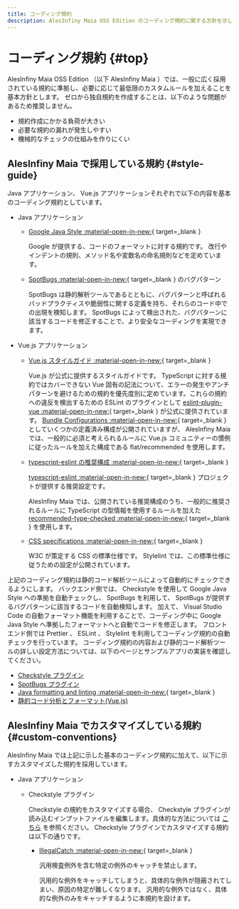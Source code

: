 ```yaml
---
title: コーディング規約
description: AlesInfiny Maia OSS Edition のコーディング規約に関する方針を示します。
---
```


# コーディング規約 {#top}

AlesInfiny Maia OSS Edition （以下 AlesInfiny Maia ）では、一般に広く採用されている規約に準拠し、必要に応じて最低限のカスタムルールを加えることを基本方針とします。
ゼロから独自規約を作成することは、以下のような問題があるため推奨しません。

- 規約作成にかかる負荷が大きい
- 必要な規約の漏れが発生しやすい
- 機械的なチェックの仕組みを作りにくい

## AlesInfiny Maia で採用している規約 {#style-guide}

Java アプリケーション、 Vue.js アプリケーションそれぞれで以下の内容を基本のコーディング規約としています。

- Java アプリケーション
    - [Google Java Style :material-open-in-new:](https://google.github.io/styleguide/javaguide.html){ target=_blank }

        Google が提供する、コードのフォーマットに対する規約です。
        改行やインデントの規則、メソッド名や変数名の命名規則などを定めています。

    - [SpotBugs :material-open-in-new:](https://spotbugs.github.io/){ target=_blank } のバグパターン

        SpotBugs は静的解析ツールであるとともに、バグパターンと呼ばれるバッドプラクティスや脆弱性に関する定義を持ち、それらのコード中での出現を検知します。
        SpotBugs によって検出された、バグパターンに該当するコードを修正することで、より安全なコーディングを実現できます。

- Vue.js アプリケーション
    - [Vue.js スタイルガイド :material-open-in-new:](https://ja.vuejs.org/style-guide/){ target=_blank }

        Vue.js が公式に提供するスタイルガイドです。 TypeScript に対する規約ではカバーできない Vue 固有の記法について、エラーの発生やアンチパターンを避けるための規約を優先度別に定めています。これらの規約への違反を検出するための ESLint のプラグインとして [eslint-plugin-vue :material-open-in-new:](https://eslint.vuejs.org/){ target=_blank } が公式に提供されています。
        [Bundle Configurations :material-open-in-new:](https://eslint.vuejs.org/user-guide/#bundle-configurations-eslint-config-js){ target=_blank } としていくつかの定義済み構成が公開されていますが、
        AlesInfiny Maia では、一般的に必須と考えられるルールに Vue.js コミュニティーの慣例に従ったルールを加えた構成である flat/recommended を使用します。

    - [typescript-eslint の推奨構成 :material-open-in-new:](https://typescript-eslint.io/users/configs/#recommended-configurations){ target=_blank }

        [typescript-eslint :material-open-in-new:](https://typescript-eslint.io/){ target=_blank } プロジェクトが提供する推奨設定です。
        <!-- textlint-disable ja-technical-writing/sentence-length -->
        AlesInfiny Maia では、公開されている推奨構成のうち、一般的に推奨されるルールに TypeScript の型情報を使用するルールを加えた [recommended-type-checked :material-open-in-new:](https://typescript-eslint.io/users/configs/#recommended-type-checked){ target=_blank } を使用します。
        <!-- textlint-enable ja-technical-writing/sentence-length -->

    - [CSS specifications :material-open-in-new:](https://www.w3.org/Style/CSS/current-work){ target=_blank }

        W3C が策定する CSS の標準仕様です。 Stylelint では、この標準仕様に従うための設定が公開されています。

上記のコーディング規約は静的コード解析ツールによって自動的にチェックできるようにします。
バックエンド側では、 Checkstyle を使用して Google Java Style への準拠を自動チェックし、
SpotBugs を利用して、 SpotBugs が提供するバグパターンに該当するコードを自動検知します。
加えて、 Visual Studio Code の自動フォーマット機能を利用することで、コーディング中に Google Java Style へ準拠したフォーマットへと自動でコードを修正します。
フロントエンド側では Prettier 、 ESLint 、 Stylelint を利用してコーディング規約の自動チェックを行っています。
コーディング規約の内容および静的コード解析ツールの詳しい設定方法については、以下のページとサンプルアプリの実装を確認してください。

- [Checkstyle プラグイン](../how-to-develop/java/common-project-settings.md#checkstyle-plugin)
- [SpotBugs プラグイン](../how-to-develop/java/common-project-settings.md#spotbugs-plugin)
- [Java formatting and linting :material-open-in-new:](https://code.visualstudio.com/docs/java/java-linting){ target=_blank }
- [静的コード分析とフォーマット(Vue.js)](../how-to-develop/vue-js/static-verification-and-format.md)

## AlesInfiny Maia でカスタマイズしている規約 {#custom-conventions}

AlesInfiny Maia では上記に示した基本のコーディング規約に加えて、以下に示すカスタマイズした規約を採用しています。

- Java アプリケーション

    - Checkstyle プラグイン

        Checkstyle の規約をカスタマイズする場合、 Checkstyle プラグインが読み込むインプットファイルを編集します。具体的な方法については [こちら](../how-to-develop/java/common-project-settings.md#checkstyle-plugin) を参照ください。
        Checkstyle プラグインでカスタマイズする規約は以下の通りです。

        - [IllegalCatch :material-open-in-new:](https://checkstyle.sourceforge.io/checks/coding/illegalcatch.html){ target=_blank }

            汎用検査例外を含む特定の例外のキャッチを禁止します。

            汎用的な例外をキャッチしてしまうと、具体的な例外が隠蔽されてしまい、原因の特定が難しくなります。
            汎用的な例外ではなく、具体的な例外のみをキャッチするように本規約を設けます。
